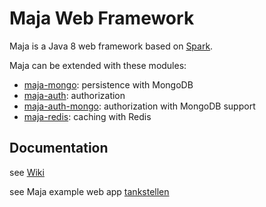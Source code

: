 # Maja Web Framework

Maja is a Java 8 web framework based on [Spark](http://sparkjava.com).

Maja can be extended with these modules:

* [maja-mongo](https://github.com/SoltauFintel/maja-auth-mongo): persistence with MongoDB
* [maja-auth](https://github.com/SoltauFintel/maja-auth-mongo): authorization
* [maja-auth-mongo](https://github.com/SoltauFintel/maja-auth-mongo): authorization with MongoDB support
* [maja-redis](https://github.com/SoltauFintel/maja-auth-mongo): caching with Redis

## Documentation
see [Wiki](https://github.com/SoltauFintel/maja-web/wiki/Maja-framework_de)

see Maja example web app [tankstellen](https://github.com/SoltauFintel/tankstellen)
